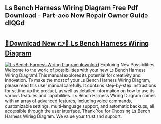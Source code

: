 ## Ls Bench Harness Wiring Diagram Free Pdf Download - Part-aec New Repair Owner Guide dIQGd

# <h2><a href="http://dfn004.blite.top/?on=Ls+Bench+Harness+Wiring+Diagram">🔗Download New 👉🔴 Ls Bench Harness Wiring Diagram</a></h2>

[![Ls Bench Harness Wiring Diagram download](https://i.imgur.com/lujVjoI.png)](http://dfn004.blite.top/?on=Ls+Bench+Harness+Wiring+Diagram)
Exploring New Possibilities Welcome to the world of possibilities with your new Ls Bench Harness Wiring Diagram! This manual explores its potential for creativity and innovation. To make the most of your Ls Bench Harness Wiring Diagram, please read this user manual carefully. It contains step-by-step instructions for setting up the product, as well as detailed information on how to use its various features and capabilities. Ls Bench Harness Wiring Diagram comes with an array of advanced features, including voice commands, customizable settings, multi-language support, and automatic backups, all accessible through the user interface. Thank You for Choosing Ls Bench Harness Wiring Diagram. We value your trust and support.
